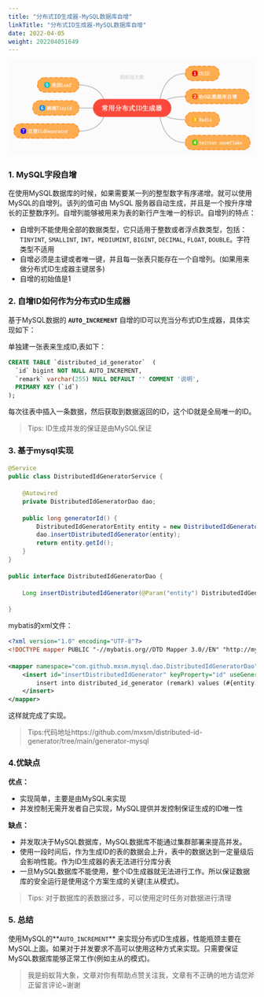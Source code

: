```yaml
---
title: "分布式ID生成器-MySQL数据库自增"
linkTitle: "分布式ID生成器-MySQL数据库自增"
date: 2022-04-05
weight: 202204051649
---
```


![常用分布式ID生成器](https://raw.githubusercontent.com/mxsm/picture/main/architecture/Distributed%20ID-Generation%E5%B8%B8%E7%94%A8%E5%88%86%E5%B8%83%E5%BC%8FID%E7%94%9F%E6%88%90%E5%99%A8.png)

### 1. MySQL字段自增

在使用MySQL数据库的时候，如果需要某一列的整型数字有序递增。就可以使用MySQL的自增列。该列的值可由 MySQL 服务器自动生成，并且是一个按升序增长的正整数序列。自增列能够被用来为表的新行产生唯一的标识。自增列的特点：

- 自增列不能使用全部的数据类型，它只适用于整数或者浮点数类型，包括： `TINYINT`, `SMALLINT`, `INT`，`MEDIUMINT`, `BIGINT`, `DECIMAL`, `FLOAT`, `DOUBLE`。字符类型不适用
- 自增必须是主键或者唯一键，并且每一张表只能存在一个自增列。(如果用来做分布式ID生成器主键居多)
- 自增的初始值是1

### 2. 自增ID如何作为分布式ID生成器

基于MySQL数据的 **`AUTO_INCREMENT`** 自增的ID可以充当分布式ID生成器，具体实现如下：

单独建一张表来生成ID,表如下：

```sql
CREATE TABLE `distributed_id_generator`  (
  `id` bigint NOT NULL AUTO_INCREMENT,
  `remark` varchar(255) NULL DEFAULT '' COMMENT '说明',
  PRIMARY KEY (`id`)
);
```

每次往表中插入一条数据，然后获取到数据返回的ID，这个ID就是全局唯一的ID。

> Tips: ID生成并发的保证是由MySQL保证

### 3. 基于mysql实现

```java
@Service
public class DistributedIdGeneratorService {

    @Autowired
    private DistributedIdGeneratorDao dao;

    public long generatorId() {
        DistributedIdGeneratorEntity entity = new DistributedIdGeneratorEntity();
        dao.insertDistributedIdGenerator(entity);
        return entity.getId();
    }
}

public interface DistributedIdGeneratorDao {

    Long insertDistributedIdGenerator(@Param("entity") DistributedIdGeneratorEntity entity);

}
```

mybatis的xml文件：

```xml
<?xml version="1.0" encoding="UTF-8"?>
<!DOCTYPE mapper PUBLIC "-//mybatis.org//DTD Mapper 3.0//EN" "http://mybatis.org/dtd/mybatis-3-mapper.dtd">

<mapper namespace="com.github.mxsm.mysql.dao.DistributedIdGeneratorDao">
    <insert id="insertDistributedIdGenerator" keyProperty="id" useGeneratedKeys="true" parameterType="com.github.mxsm.mysql.entity.DistributedIdGeneratorEntity">
        insert into distributed_id_generator (remark) values (#{entity.remark})
    </insert>
</mapper>
```

这样就完成了实现。

> Tips:代码地址https://github.com/mxsm/distributed-id-generator/tree/main/generator-mysql

### 4.优缺点

**优点：**

- 实现简单，主要是由MySQL来实现
- 并发控制无需开发者自己实现，MySQL提供并发控制保证生成的ID唯一性

**缺点：**

- 并发取决于MySQL数据库，MySQL数据库不能通过集群部署来提高并发。
- 使用一段时间后，作为生成ID的表的数据会上升，表中的数据达到一定量级后会影响性能。作为ID生成器的表无法进行分库分表
- 一旦MySQL数据库不能使用，整个ID生成器就无法进行工作。所以保证数据库的安全运行是使用这个方案生成的关键(主从模式)。

> Tips: 对于数据库的表数据过多，可以使用定时任务对数据进行清理

### 5. 总结

使用MySQL的**`AUTO_INCREMENT`** 来实现分布式ID生成器，性能瓶颈主要在MySQL上面。如果对于并发要求不高可以使用这种方式来实现。只需要保证MySQL数据库能够正常工作(例如主从的模式)。

> 我是蚂蚁背大象，文章对你有帮助点赞关注我，文章有不正确的地方请您斧正留言评论~谢谢
